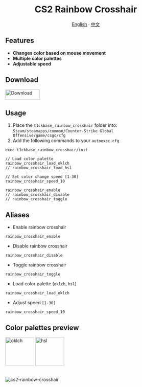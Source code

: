 [](#readme)

<div id="toc">
  <ul align="center" style="list-style: none">
    <summary>
      <h1>
        CS2 Rainbow Crosshair
      </h1>
    </summary>
  </ul>
</div>
<p align="center">
  <a href="/#readme">English</a>
  ·
  <a href="/zh-TW.md">中文</a>
</p>

## Features

- **Changes color based on mouse movement**
- **Multiple color palettes**
- **Adjustable speed**

## Download

<a href="https://github.com/T1ckbase/cs2-rainbow-crosshair/releases/latest/download/t1ckbase_rainbow_crosshair.zip">
  <picture>
    <source media="(prefers-color-scheme: dark)" srcset="./assets/download-button-dark.svg">
    <img src="./assets/download-button-light.svg" alt="Download" width="108" height="32">
  </picture>
</a>

## Usage

1. Place the `t1ckbase_rainbow_crosshair` folder into: `Steam/steamapps/common/Counter-Strike Global Offensive/game/csgo/cfg`
2. Add the following commands to your `autoexec.cfg`

```
exec t1ckbase_rainbow_crosshair/init

// Load color palette
rainbow_crosshair_load_oklch
// rainbow_crosshair_load_hsl

// Set color change speed [1-30]
rainbow_crosshair_speed_10

rainbow_crosshair_enable
// rainbow_crosshair_disable
// rainbow_crosshair_toggle
```

## Aliases

- Enable rainbow crosshair

```
rainbow_crosshair_enable
```

- Disable rainbow crosshair

```
rainbow_crosshair_disable
```

- Toggle rainbow crosshair

```
rainbow_crosshair_toggle
```

- Load color palette (`oklch`, `hsl`)

```
rainbow_crosshair_load_oklch
```

- Adjust speed `[1-30]`

```
rainbow_crosshair_speed_10
```

## Color palettes preview

<div>
  <img src="./assets/oklch.svg" width="90px" height="90px" alt="oklch">
  <img src="./assets/hsl.svg" width="90px" height="90px" alt="hsl">
</div>

<br/>

![cs2-rainbow-crosshair](https://github.com/T1ckbase/cs2-rainbow-crosshair/assets/146760065/6a01bc8a-d4c8-48ad-b6ed-f93c4a2c1b64)
